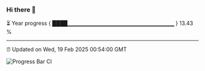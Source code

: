 ### Hi there 👋

⏳ Year progress { ████▁▁▁▁▁▁▁▁▁▁▁▁▁▁▁▁▁▁▁▁▁▁▁▁▁▁ } 13.43 %

---

⏰ Updated on Wed, 19 Feb 2025 00:54:00 GMT

![Progress Bar CI](https://github.com/code-lakshay/GitHub-Actions-Demo/workflows/Progress%20Bar%20CI/badge.svg)
